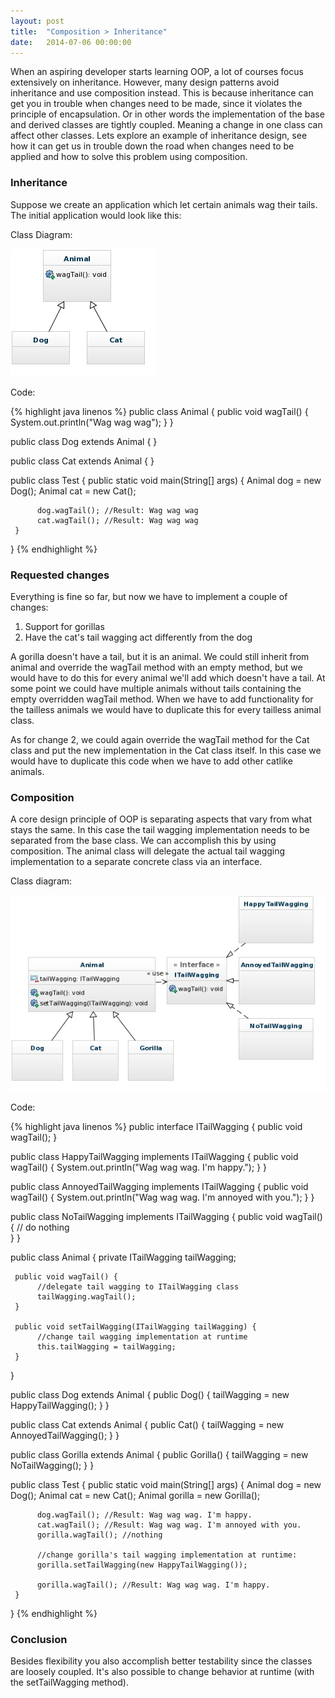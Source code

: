 ```yaml
---
layout: post
title:  "Composition > Inheritance"
date:   2014-07-06 00:00:00
---
```


When an aspiring developer starts learning OOP, a lot of courses focus extensively on inheritance.
However, many design patterns avoid inheritance and use composition instead.
This is because inheritance can get you in trouble when changes need to be made, since it violates the principle of encapsulation. 
Or in other words the implementation of the base and derived classes are tightly coupled.
Meaning a change in one class can affect other classes.
Lets explore an example of inheritance design, see how it can get us in trouble down the road when changes need to be applied and how to solve this problem using composition.

<!--more-->

### Inheritance

Suppose we create an application which let certain animals wag their tails. The initial application would look like this:

Class Diagram:

![](/assets/posts/2014/07/inheritance.jpg)

Code:

{% highlight java linenos %}
public class Animal {
     public void wagTail() {
          System.out.println("Wag wag wag"); 
     }
}

public class Dog extends Animal {
}

public class Cat extends Animal {
}

public class Test {
     public static void main(String[] args) {
          Animal dog = new Dog();
          Animal cat = new Cat();
                    
          dog.wagTail(); //Result: Wag wag wag
          cat.wagTail(); //Result: Wag wag wag
     }
}
{% endhighlight %}


### Requested changes
Everything is fine so far, but now we have to implement a couple of changes:

1. Support for gorillas
2. Have the cat's tail wagging act differently from the dog
     
A gorilla doesn't have a tail, but it is an animal. We could still inherit from animal and override the wagTail method with an empty method, but we would have to do this for every animal we'll add which doesn't have a tail. At some point we could have multiple animals without tails containing the empty overridden wagTail method. When we have to add functionality for the tailless animals we would have to duplicate this for every tailless animal class. 

As for change 2, we could again override the wagTail method for the Cat class and put the new implementation in the Cat class itself. In this case we would have to duplicate this code when we have to add other catlike animals.

### Composition

A core design principle of OOP is separating aspects that vary from what stays the same. In this case the tail wagging implementation needs to be separated from the base class. We can accomplish this by using composition. The animal class will delegate the actual tail wagging implementation to a separate concrete class via an interface. 

Class diagram:

![](/assets/posts/2014/07/composition.jpg)

Code:

{% highlight java linenos %}
public  interface ITailWagging {
     public void wagTail();
}

public class HappyTailWagging implements ITailWagging {
     public void wagTail() {
          System.out.println("Wag wag wag. I'm happy.");
     }
}

public class AnnoyedTailWagging implements ITailWagging {
     public void wagTail() {
          System.out.println("Wag wag wag. I'm annoyed with you.");
     }
}

public class NoTailWagging implements ITailWagging {
     public void wagTail() {
          // do nothing  
     }
}

public class Animal {
     private ITailWagging tailWagging;
     
     public void wagTail() {
          //delegate tail wagging to ITailWagging class
          tailWagging.wagTail();
     }
     
     public void setTailWagging(ITailWagging tailWagging) {
          //change tail wagging implementation at runtime
          this.tailWagging = tailWagging;    
     }    
}

public class Dog extends Animal {
     public Dog() {
          tailWagging = new HappyTailWagging();
     }
}

public class Cat extends Animal {
     public Cat() {
          tailWagging = new AnnoyedTailWagging();
     }
}

public class Gorilla extends Animal {
     public Gorilla() {
          tailWagging = new NoTailWagging();
     }
}

public class Test {
     public static void main(String[] args) {
          Animal dog = new Dog();
          Animal cat = new Cat();
          Animal gorilla = new Gorilla();
          
          dog.wagTail(); //Result: Wag wag wag. I'm happy.
          cat.wagTail(); //Result: Wag wag wag. I'm annoyed with you.
          gorilla.wagTail(); //nothing
          
          //change gorilla's tail wagging implementation at runtime:
          gorilla.setTailWagging(new HappyTailWagging());
          
          gorilla.wagTail(); //Result: Wag wag wag. I'm happy.
     }
}
{% endhighlight %}


### Conclusion

Besides flexibility you also accomplish better testability since the classes are loosely coupled. It's also possible to change behavior at runtime (with the setTailWagging method).